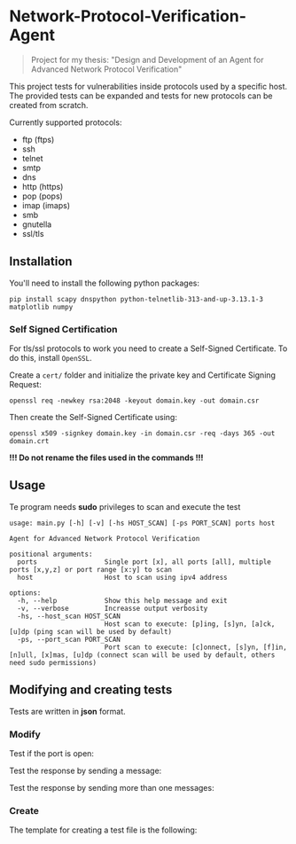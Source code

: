 # Network-Protocol-Verification-Agent

> Project for my thesis: "Design and Development of an Agent for Advanced Network Protocol Verification"

This project tests for vulnerabilities inside protocols used by a specific host. The provided tests can be expanded and tests for new protocols can be created from scratch.

Currently supported protocols: 
- ftp (ftps)
- ssh
- telnet
- smtp
- dns
- http (https)
- pop (pops)
- imap (imaps)
- smb
- gnutella
- ssl/tls

## Installation

You'll need to install the following python packages:
```
pip install scapy dnspython python-telnetlib-313-and-up-3.13.1-3 matplotlib numpy
```

### Self Signed Certification

For tls/ssl protocols to work you need to create a Self-Signed Certificate. 
To do this, install `OpenSSL`. 

Create a `cert/` folder and initialize the private key and Certificate Signing Request:
```
openssl req -newkey rsa:2048 -keyout domain.key -out domain.csr
```

Then create the Self-Signed Certificate using:
```
openssl x509 -signkey domain.key -in domain.csr -req -days 365 -out domain.crt
```

**!!! Do not rename the files used in the commands !!!**

## Usage

Te program needs **sudo** privileges to scan and execute the test

```
usage: main.py [-h] [-v] [-hs HOST_SCAN] [-ps PORT_SCAN] ports host

Agent for Advanced Network Protocol Verification

positional arguments:
  ports                 Single port [x], all ports [all], multiple ports [x,y,z] or port range [x:y] to scan
  host                  Host to scan using ipv4 address

options:
  -h, --help            Show this help message and exit
  -v, --verbose         Increasse output verbosity
  -hs, --host_scan HOST_SCAN
                        Host scan to execute: [p]ing, [s]yn, [a]ck, [u]dp (ping scan will be used by default)
  -ps, --port_scan PORT_SCAN
                        Port scan to execute: [c]onnect, [s]yn, [f]in, [n]ull, [x]mas, [u]dp (connect scan will be used by default, others need sudo permissions)
```

## Modifying and creating tests

Tests are written in __json__ format.

### Modify

Test if the port is open:

Test the response by sending a message:

Test the response by sending more than one messages:

### Create

The template for creating a test file is the following:
